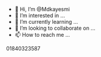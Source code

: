 - 👋 Hi, I’m @Mdkayesmi
- 👀 I’m interested in ...
- 🌱 I’m currently learning ...
- 💞️ I’m looking to collaborate on ...
- 📫 How to reach me ...

<!---
Mdkayesmi/Mdkayesmi is a ✨ special ✨ repository because its `README.md` (this file) appears on your GitHub profile.
You can click the Preview link to take a look at your changes.
--->
01840323587
